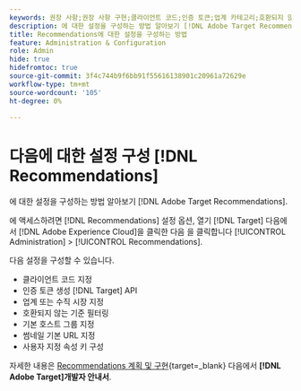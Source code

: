 ```yaml
---
keywords: 권장 사항;권장 사항 구현;클라이언트 코드;인증 토큰;업계 카테고리;호환되지 않는 모드 필터링;기본 호스트 그룹;썸네일 기반;인증 토큰 생성;인증 토큰;
description: 에 대한 설정을 구성하는 방법 알아보기 [!DNL Adobe Target Recommendations].
title: Recommendations에 대한 설정을 구성하는 방법
feature: Administration & Configuration
role: Admin
hide: true
hidefromtoc: true
source-git-commit: 3f4c744b9f6bb91f55616138901c20961a72629e
workflow-type: tm+mt
source-wordcount: '105'
ht-degree: 0%

---
```


# 다음에 대한 설정 구성 [!DNL Recommendations]

에 대한 설정을 구성하는 방법 알아보기 [!DNL Adobe Target Recommendations].

에 액세스하려면 [!DNL Recommendations] 설정 옵션, 열기 [!DNL Target] 다음에서 [!DNL Adobe Experience Cloud]을 클릭한 다음 을 클릭합니다 [!UICONTROL Administration] > [!UICONTROL Recommendations].

다음 설정을 구성할 수 있습니다.

* 클라이언트 코드 지정
* 인증 토큰 생성 [!DNL Target] API
* 업계 또는 수직 시장 지정
* 호환되지 않는 기준 필터링
* 기본 호스트 그룹 지정
* 썸네일 기본 URL 지정
* 사용자 지정 속성 키 구성

자세한 내용은 [Recommendations 계획 및 구현](https://experienceleague.adobe.com/en/docs/target-dev/developer/recommendations-beta){target=_blank} 다음에서 **[!DNL Adobe Target]개발자 안내서**.
